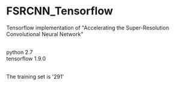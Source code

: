 # FSRCNN_Tensorflow

Tensorflow implementation of "Accelerating the Super-Resolution Convolutional Neural Network"

<br>python 2.7
<br>tensorflow 1.9.0

<br>The training set is '291'
